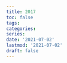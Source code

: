 ```yaml
---
title: 2017
toc: false
tags:
categories: 
series:
date: '2021-07-02'
lastmod: '2021-07-02'
draft: false
---
```


